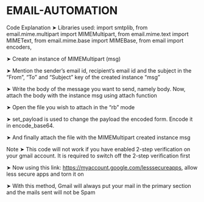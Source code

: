 # EMAIL-AUTOMATION
Code Explanation
➤ Libraries used: import smtplib, from email.mime.multipart import MIMEMultipart, from email.mime.text import MIMEText, from email.mime.base import MIMEBase, from email import encoders,

➤ Create an instance of MIMEMultipart (msg)

➤ Mention the sender’s email id, recipient’s email id and the subject in the “From”, “To” and “Subject” key of the created instance “msg”

➤ Write the body of the message you want to send, namely body. Now, attach the body with the instance msg using attach function

➤ Open the file you wish to attach in the “rb” mode

➤ set_payload is used to change the payload the encoded form. Encode it in encode_base64.

➤ And finally attach the file with the MIMEMultipart created instance msg

Note
➤ This code will not work if you have enabled 2-step verification on your gmail account. It is required to switch off the 2-step verification first

➤ Now using this link: https://myaccount.google.com/lesssecureapps, allow less secure apps and torn it on

➤ With this method, Gmail will always put your mail in the primary section and the mails sent will not be Spam
